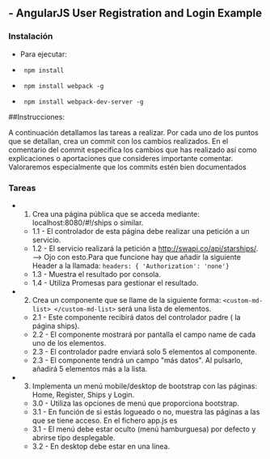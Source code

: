 ## - AngularJS User Registration and Login Example

### Instalación
* Para ejecutar:
 * <pre><code> npm install </code></pre>
 * <pre><code> npm install webpack -g </code></pre>
 * <pre><code> npm install webpack-dev-server -g </code></pre>

##Instrucciones:

A continuación detallamos las tareas a realizar. Por cada uno de los puntos que se detallan, crea un commit con los cambios realizados.
En el comentario del commit especifica los cambios que has realizado así como explicaciones o aportaciones que consideres importante comentar. Valoraremos especialmente que los commits estén bien documentados

### Tareas
* 1. Crea una página pública que se acceda mediante: localhost:8080/#!/ships o similar.
    * 1.1 - El controlador de esta página debe realizar una petición a un servicio.
    * 1.2 - El servicio realizará la petición a http://swapi.co/api/starships/. --> Ojo con esto.Para que funcione hay que añadir la siguiente Header a la llamada:
    `headers: { 'Authorization': 'none'} `
    * 1.3 - Muestra el resultado por consola.
    * 1.4 - Utiliza Promesas para gestionar el resultado.

* 2. Crea un componente que se llame de la siguiente forma: `<custom-md-list> </custom-md-list>` será una lista de elementos.
    * 2.1 - Este componente recibirá datos del controlador padre ( la página ships).
    * 2.2 - El componente mostrará por pantalla el campo name de cada uno de los elementos.
    * 2.3 - El controlador padre enviará solo 5 elementos al componente.
    * 2.3 - El componente tendrá un campo "más datos". Al pulsarlo, añadirá 5 elementos más a la lista.
    
* 3. Implementa un menú mobile/desktop de bootstrap con las páginas: Home, Register, Ships y Login.
    * 3.0 - Utiliza las opciones de menú que proporciona bootstrap.
    * 3.1 - En función de si estás logueado o no, muestra las páginas a las que se tiene acceso. En el fichero app.js es
    * 3.1 - El menú debe estar oculto (menú hamburguesa) por defecto y abrirse tipo desplegable. 
    * 3.2 - En desktop debe estar en una línea.  
